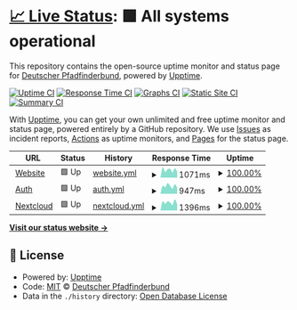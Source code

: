 # [📈 Live Status](https://deutscher-pfadfinderbund.github.io/status): <!--live status--> **🟩 All systems operational**

This repository contains the open-source uptime monitor and status page for [Deutscher Pfadfinderbund](https://deutscher-pfadfinderbund.de/), powered by [Upptime](https://github.com/upptime/upptime).

[![Uptime CI](https://github.com/deutscher-pfadfinderbund/status/workflows/Uptime%20CI/badge.svg)](https://github.com/deutscher-pfadfinderbund/status/actions?query=workflow%3A%22Uptime+CI%22)
[![Response Time CI](https://github.com/deutscher-pfadfinderbund/status/workflows/Response%20Time%20CI/badge.svg)](https://github.com/deutscher-pfadfinderbund/status/actions?query=workflow%3A%22Response+Time+CI%22)
[![Graphs CI](https://github.com/deutscher-pfadfinderbund/status/workflows/Graphs%20CI/badge.svg)](https://github.com/deutscher-pfadfinderbund/status/actions?query=workflow%3A%22Graphs+CI%22)
[![Static Site CI](https://github.com/deutscher-pfadfinderbund/status/workflows/Static%20Site%20CI/badge.svg)](https://github.com/deutscher-pfadfinderbund/status/actions?query=workflow%3A%22Static+Site+CI%22)
[![Summary CI](https://github.com/deutscher-pfadfinderbund/status/workflows/Summary%20CI/badge.svg)](https://github.com/deutscher-pfadfinderbund/status/actions?query=workflow%3A%22Summary+CI%22)

With [Upptime](https://upptime.js.org), you can get your own unlimited and free uptime monitor and status page, powered entirely by a GitHub repository. We use [Issues](https://github.com/deutscher-pfadfinderbund/status/issues) as incident reports, [Actions](https://github.com/deutscher-pfadfinderbund/status/actions) as uptime monitors, and [Pages](https://deutscher-pfadfinderbund.github.io/status) for the status page.

<!--start: status pages-->
<!-- This summary is generated by Upptime (https://github.com/upptime/upptime) -->
<!-- Do not edit this manually, your changes will be overwritten -->
<!-- prettier-ignore -->
| URL | Status | History | Response Time | Uptime |
| --- | ------ | ------- | ------------- | ------ |
| <img alt="" src="https://icons.duckduckgo.com/ip3/deutscher-pfadfinderbund.de.ico" height="13"> [Website](https://deutscher-pfadfinderbund.de) | 🟩 Up | [website.yml](https://github.com/deutscher-pfadfinderbund/status/commits/HEAD/history/website.yml) | <details><summary><img alt="Response time graph" src="./graphs/website/response-time-week.png" height="20"> 1071ms</summary><br><a href="https://deutscher-pfadfinderbund.github.io/status/history/website"><img alt="Response time 1044" src="https://img.shields.io/endpoint?url=https%3A%2F%2Fraw.githubusercontent.com%2Fdeutscher-pfadfinderbund%2Fstatus%2FHEAD%2Fapi%2Fwebsite%2Fresponse-time.json"></a><br><a href="https://deutscher-pfadfinderbund.github.io/status/history/website"><img alt="24-hour response time 821" src="https://img.shields.io/endpoint?url=https%3A%2F%2Fraw.githubusercontent.com%2Fdeutscher-pfadfinderbund%2Fstatus%2FHEAD%2Fapi%2Fwebsite%2Fresponse-time-day.json"></a><br><a href="https://deutscher-pfadfinderbund.github.io/status/history/website"><img alt="7-day response time 1071" src="https://img.shields.io/endpoint?url=https%3A%2F%2Fraw.githubusercontent.com%2Fdeutscher-pfadfinderbund%2Fstatus%2FHEAD%2Fapi%2Fwebsite%2Fresponse-time-week.json"></a><br><a href="https://deutscher-pfadfinderbund.github.io/status/history/website"><img alt="30-day response time 949" src="https://img.shields.io/endpoint?url=https%3A%2F%2Fraw.githubusercontent.com%2Fdeutscher-pfadfinderbund%2Fstatus%2FHEAD%2Fapi%2Fwebsite%2Fresponse-time-month.json"></a><br><a href="https://deutscher-pfadfinderbund.github.io/status/history/website"><img alt="1-year response time 1044" src="https://img.shields.io/endpoint?url=https%3A%2F%2Fraw.githubusercontent.com%2Fdeutscher-pfadfinderbund%2Fstatus%2FHEAD%2Fapi%2Fwebsite%2Fresponse-time-year.json"></a></details> | <details><summary><a href="https://deutscher-pfadfinderbund.github.io/status/history/website">100.00%</a></summary><a href="https://deutscher-pfadfinderbund.github.io/status/history/website"><img alt="All-time uptime 99.99%" src="https://img.shields.io/endpoint?url=https%3A%2F%2Fraw.githubusercontent.com%2Fdeutscher-pfadfinderbund%2Fstatus%2FHEAD%2Fapi%2Fwebsite%2Fuptime.json"></a><br><a href="https://deutscher-pfadfinderbund.github.io/status/history/website"><img alt="24-hour uptime 100.00%" src="https://img.shields.io/endpoint?url=https%3A%2F%2Fraw.githubusercontent.com%2Fdeutscher-pfadfinderbund%2Fstatus%2FHEAD%2Fapi%2Fwebsite%2Fuptime-day.json"></a><br><a href="https://deutscher-pfadfinderbund.github.io/status/history/website"><img alt="7-day uptime 100.00%" src="https://img.shields.io/endpoint?url=https%3A%2F%2Fraw.githubusercontent.com%2Fdeutscher-pfadfinderbund%2Fstatus%2FHEAD%2Fapi%2Fwebsite%2Fuptime-week.json"></a><br><a href="https://deutscher-pfadfinderbund.github.io/status/history/website"><img alt="30-day uptime 99.94%" src="https://img.shields.io/endpoint?url=https%3A%2F%2Fraw.githubusercontent.com%2Fdeutscher-pfadfinderbund%2Fstatus%2FHEAD%2Fapi%2Fwebsite%2Fuptime-month.json"></a><br><a href="https://deutscher-pfadfinderbund.github.io/status/history/website"><img alt="1-year uptime 99.99%" src="https://img.shields.io/endpoint?url=https%3A%2F%2Fraw.githubusercontent.com%2Fdeutscher-pfadfinderbund%2Fstatus%2FHEAD%2Fapi%2Fwebsite%2Fuptime-year.json"></a></details>
| <img alt="" src="https://icons.duckduckgo.com/ip3/auth.deutscher-pfadfinderbund.de.ico" height="13"> [Auth](https://auth.deutscher-pfadfinderbund.de) | 🟩 Up | [auth.yml](https://github.com/deutscher-pfadfinderbund/status/commits/HEAD/history/auth.yml) | <details><summary><img alt="Response time graph" src="./graphs/auth/response-time-week.png" height="20"> 947ms</summary><br><a href="https://deutscher-pfadfinderbund.github.io/status/history/auth"><img alt="Response time 851" src="https://img.shields.io/endpoint?url=https%3A%2F%2Fraw.githubusercontent.com%2Fdeutscher-pfadfinderbund%2Fstatus%2FHEAD%2Fapi%2Fauth%2Fresponse-time.json"></a><br><a href="https://deutscher-pfadfinderbund.github.io/status/history/auth"><img alt="24-hour response time 742" src="https://img.shields.io/endpoint?url=https%3A%2F%2Fraw.githubusercontent.com%2Fdeutscher-pfadfinderbund%2Fstatus%2FHEAD%2Fapi%2Fauth%2Fresponse-time-day.json"></a><br><a href="https://deutscher-pfadfinderbund.github.io/status/history/auth"><img alt="7-day response time 947" src="https://img.shields.io/endpoint?url=https%3A%2F%2Fraw.githubusercontent.com%2Fdeutscher-pfadfinderbund%2Fstatus%2FHEAD%2Fapi%2Fauth%2Fresponse-time-week.json"></a><br><a href="https://deutscher-pfadfinderbund.github.io/status/history/auth"><img alt="30-day response time 884" src="https://img.shields.io/endpoint?url=https%3A%2F%2Fraw.githubusercontent.com%2Fdeutscher-pfadfinderbund%2Fstatus%2FHEAD%2Fapi%2Fauth%2Fresponse-time-month.json"></a><br><a href="https://deutscher-pfadfinderbund.github.io/status/history/auth"><img alt="1-year response time 851" src="https://img.shields.io/endpoint?url=https%3A%2F%2Fraw.githubusercontent.com%2Fdeutscher-pfadfinderbund%2Fstatus%2FHEAD%2Fapi%2Fauth%2Fresponse-time-year.json"></a></details> | <details><summary><a href="https://deutscher-pfadfinderbund.github.io/status/history/auth">100.00%</a></summary><a href="https://deutscher-pfadfinderbund.github.io/status/history/auth"><img alt="All-time uptime 99.83%" src="https://img.shields.io/endpoint?url=https%3A%2F%2Fraw.githubusercontent.com%2Fdeutscher-pfadfinderbund%2Fstatus%2FHEAD%2Fapi%2Fauth%2Fuptime.json"></a><br><a href="https://deutscher-pfadfinderbund.github.io/status/history/auth"><img alt="24-hour uptime 100.00%" src="https://img.shields.io/endpoint?url=https%3A%2F%2Fraw.githubusercontent.com%2Fdeutscher-pfadfinderbund%2Fstatus%2FHEAD%2Fapi%2Fauth%2Fuptime-day.json"></a><br><a href="https://deutscher-pfadfinderbund.github.io/status/history/auth"><img alt="7-day uptime 100.00%" src="https://img.shields.io/endpoint?url=https%3A%2F%2Fraw.githubusercontent.com%2Fdeutscher-pfadfinderbund%2Fstatus%2FHEAD%2Fapi%2Fauth%2Fuptime-week.json"></a><br><a href="https://deutscher-pfadfinderbund.github.io/status/history/auth"><img alt="30-day uptime 99.94%" src="https://img.shields.io/endpoint?url=https%3A%2F%2Fraw.githubusercontent.com%2Fdeutscher-pfadfinderbund%2Fstatus%2FHEAD%2Fapi%2Fauth%2Fuptime-month.json"></a><br><a href="https://deutscher-pfadfinderbund.github.io/status/history/auth"><img alt="1-year uptime 99.83%" src="https://img.shields.io/endpoint?url=https%3A%2F%2Fraw.githubusercontent.com%2Fdeutscher-pfadfinderbund%2Fstatus%2FHEAD%2Fapi%2Fauth%2Fuptime-year.json"></a></details>
| <img alt="" src="https://icons.duckduckgo.com/ip3/cloud.deutscher-pfadfinderbund.de.ico" height="13"> [Nextcloud](https://cloud.deutscher-pfadfinderbund.de) | 🟩 Up | [nextcloud.yml](https://github.com/deutscher-pfadfinderbund/status/commits/HEAD/history/nextcloud.yml) | <details><summary><img alt="Response time graph" src="./graphs/nextcloud/response-time-week.png" height="20"> 1396ms</summary><br><a href="https://deutscher-pfadfinderbund.github.io/status/history/nextcloud"><img alt="Response time 1405" src="https://img.shields.io/endpoint?url=https%3A%2F%2Fraw.githubusercontent.com%2Fdeutscher-pfadfinderbund%2Fstatus%2FHEAD%2Fapi%2Fnextcloud%2Fresponse-time.json"></a><br><a href="https://deutscher-pfadfinderbund.github.io/status/history/nextcloud"><img alt="24-hour response time 1064" src="https://img.shields.io/endpoint?url=https%3A%2F%2Fraw.githubusercontent.com%2Fdeutscher-pfadfinderbund%2Fstatus%2FHEAD%2Fapi%2Fnextcloud%2Fresponse-time-day.json"></a><br><a href="https://deutscher-pfadfinderbund.github.io/status/history/nextcloud"><img alt="7-day response time 1396" src="https://img.shields.io/endpoint?url=https%3A%2F%2Fraw.githubusercontent.com%2Fdeutscher-pfadfinderbund%2Fstatus%2FHEAD%2Fapi%2Fnextcloud%2Fresponse-time-week.json"></a><br><a href="https://deutscher-pfadfinderbund.github.io/status/history/nextcloud"><img alt="30-day response time 1361" src="https://img.shields.io/endpoint?url=https%3A%2F%2Fraw.githubusercontent.com%2Fdeutscher-pfadfinderbund%2Fstatus%2FHEAD%2Fapi%2Fnextcloud%2Fresponse-time-month.json"></a><br><a href="https://deutscher-pfadfinderbund.github.io/status/history/nextcloud"><img alt="1-year response time 1405" src="https://img.shields.io/endpoint?url=https%3A%2F%2Fraw.githubusercontent.com%2Fdeutscher-pfadfinderbund%2Fstatus%2FHEAD%2Fapi%2Fnextcloud%2Fresponse-time-year.json"></a></details> | <details><summary><a href="https://deutscher-pfadfinderbund.github.io/status/history/nextcloud">100.00%</a></summary><a href="https://deutscher-pfadfinderbund.github.io/status/history/nextcloud"><img alt="All-time uptime 99.98%" src="https://img.shields.io/endpoint?url=https%3A%2F%2Fraw.githubusercontent.com%2Fdeutscher-pfadfinderbund%2Fstatus%2FHEAD%2Fapi%2Fnextcloud%2Fuptime.json"></a><br><a href="https://deutscher-pfadfinderbund.github.io/status/history/nextcloud"><img alt="24-hour uptime 100.00%" src="https://img.shields.io/endpoint?url=https%3A%2F%2Fraw.githubusercontent.com%2Fdeutscher-pfadfinderbund%2Fstatus%2FHEAD%2Fapi%2Fnextcloud%2Fuptime-day.json"></a><br><a href="https://deutscher-pfadfinderbund.github.io/status/history/nextcloud"><img alt="7-day uptime 100.00%" src="https://img.shields.io/endpoint?url=https%3A%2F%2Fraw.githubusercontent.com%2Fdeutscher-pfadfinderbund%2Fstatus%2FHEAD%2Fapi%2Fnextcloud%2Fuptime-week.json"></a><br><a href="https://deutscher-pfadfinderbund.github.io/status/history/nextcloud"><img alt="30-day uptime 100.00%" src="https://img.shields.io/endpoint?url=https%3A%2F%2Fraw.githubusercontent.com%2Fdeutscher-pfadfinderbund%2Fstatus%2FHEAD%2Fapi%2Fnextcloud%2Fuptime-month.json"></a><br><a href="https://deutscher-pfadfinderbund.github.io/status/history/nextcloud"><img alt="1-year uptime 99.98%" src="https://img.shields.io/endpoint?url=https%3A%2F%2Fraw.githubusercontent.com%2Fdeutscher-pfadfinderbund%2Fstatus%2FHEAD%2Fapi%2Fnextcloud%2Fuptime-year.json"></a></details>

<!--end: status pages-->

[**Visit our status website →**](https://deutscher-pfadfinderbund.github.io/status)

## 📄 License

- Powered by: [Upptime](https://github.com/upptime/upptime)
- Code: [MIT](./LICENSE) © [Deutscher Pfadfinderbund](https://deutscher-pfadfinderbund.de/)
- Data in the `./history` directory: [Open Database License](https://opendatacommons.org/licenses/odbl/1-0/)
